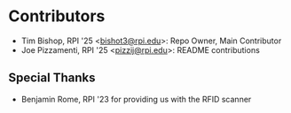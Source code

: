 # Contributors

- Tim Bishop, RPI '25 \<bishot3@rpi.edu>: Repo Owner, Main Contributor
- Joe Pizzamenti, RPI '25 \<pizzij@rpi.edu>: README contributions

## Special Thanks

- Benjamin Rome, RPI '23 for providing us with the RFID scanner